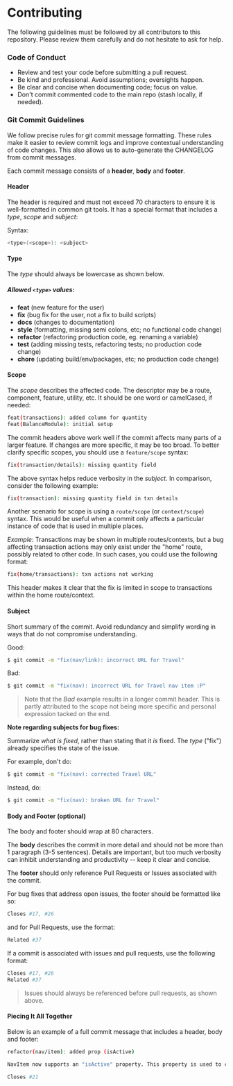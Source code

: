 # Contributing

The following guidelines must be followed by all contributors to this repository. Please review them carefully and do not hesitate to ask for help.

### Code of Conduct

* Review and test your code before submitting a pull request.
* Be kind and professional. Avoid assumptions; oversights happen.
* Be clear and concise when documenting code; focus on value.
* Don't commit commented code to the main repo (stash locally, if needed).

### Git Commit Guidelines

We follow precise rules for git commit message formatting. These rules make it easier to review commit logs and improve contextual understanding of code changes. This also allows us to auto-generate the CHANGELOG from commit messages.

Each commit message consists of a **header**, **body** and **footer**.

#### Header

The header is required and must not exceed 70 characters to ensure it is well-formatted in common git tools. It has a special format that includes a *type*, *scope* and *subject*:

Syntax:

```bash
<type>(<scope>): <subject>
```

#### Type

The *type* should always be lowercase as shown below.

##### Allowed `<type>` values:

* **feat** (new feature for the user)
* **fix** (bug fix for the user, not a fix to build scripts)
* **docs** (changes to documentation)
* **style** (formatting, missing semi colons, etc; no functional code change)
* **refactor** (refactoring production code, eg. renaming a variable)
* **test** (adding missing tests, refactoring tests; no production code change)
* **chore** (updating build/env/packages, etc; no production code change)

#### Scope

The *scope* describes the affected code. The descriptor may be a route, component, feature, utility, etc. It should be one word or camelCased, if needed:

```bash
feat(transactions): added column for quantity
feat(BalanceModule): initial setup
```

The commit headers above work well if the commit affects many parts of a larger feature. If changes are more specific, it may be too broad. To better clarify specific scopes, you should use a `feature/scope` syntax:

```bash
fix(transaction/details): missing quantity field
```

The above syntax helps reduce verbosity in the _subject_. In comparison, consider the following example:

```bash
fix(transaction): missing quantity field in txn details
```

Another scenario for scope is using a `route/scope` (or `context/scope`) syntax. This would be useful when a commit only affects a particular instance of code that is used in multiple places.

*Example*: Transactions may be shown in multiple routes/contexts, but a bug affecting transaction actions may only exist under the "home" route, possibly related to other code. In such cases, you could use the following format:

```bash
fix(home/transactions): txn actions not working
```

This header makes it clear that the fix is limited in scope to transactions within the home route/context.

#### Subject

Short summary of the commit. Avoid redundancy and simplify wording in ways that do not compromise understanding.

Good:

```bash
$ git commit -m "fix(nav/link): incorrect URL for Travel"
```

Bad:

```bash
$ git commit -m "fix(nav): incorrect URL for Travel nav item :P"
```

> Note that the _Bad_ example results in a longer commit header. This is partly attributed to the scope not being more specific and personal expression tacked on the end.

**Note regarding subjects for bug fixes:**

Summarize _what is fixed_, rather than stating that it _is_ fixed. The _type_ ("fix") already specifies the state of the issue.

For example, don't do:

```bash
$ git commit -m "fix(nav): corrected Travel URL"
```

Instead, do:

```bash
$ git commit -m "fix(nav): broken URL for Travel"
```


#### Body and Footer (optional)

The body and footer should wrap at 80 characters.

The **body** describes the commit in more detail and should not be more than 1 paragraph (3-5 sentences). Details are important, but too much verbosity can inhibit understanding and productivity -- keep it clear and concise.

The **footer** should only reference Pull Requests or Issues associated with the commit.

For bug fixes that address open issues, the footer should be formatted like so:

```bash
Closes #17, #26
```
and for Pull Requests, use the format:

```bash
Related #37
```

If a commit is associated with issues and pull requests, use the following format:

```bash
Closes #17, #26
Related #37
```
> Issues should always be referenced before pull requests, as shown above.

#### Piecing It All Together

Below is an example of a full commit message that includes a header, body and footer:

```bash
refactor(nav/item): added prop (isActive)

NavItem now supports an "isActive" property. This property is used to control the styling of active navigation links.

Closes #21
```

